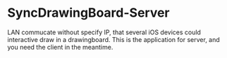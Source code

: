 # SyncDrawingBoard-Server
LAN commucate without specify IP, that several iOS devices could interactive draw in a drawingboard.
This is the application for server, and you need the client in the meantime.
